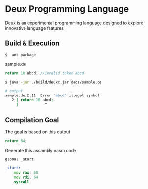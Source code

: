 # Deux Programming Language

Deux is an experimental programming language designed to explore innovative language features

## Build & Execution

```sh
$  ant package
```

sample.de
```js
return 10 abcd; //invalid token abcd 
```

```sh
$ java -jar ./build/deuxc.jar docs/sample.de

# output
sample.de:2:11  Error 'abcd' illegal symbol
   2 | return 10 abcd;                         
     |            ^ 
```

## Compilation Goal

The goal is based on this output
```js
return 64;
```

Generate this assambly nasm code
```asm
global _start

_start:
    mov rax, 60
    mov rdi, 64
    syscall
```